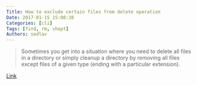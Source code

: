 ```yaml
---
Title: How to exclude certain files from delete operation
Date: 2017-01-15 15:08:38
Categories: [cli]
Tags: [find, rm, shopt]
Authors: sedlav
---
```


> Sometimes you get into a situation where you need to delete all files in a directory or simply cleanup a directory by removing all files except files of a given type (ending with a particular extension).

[Link](http://www.tecmint.com/delete-all-files-in-directory-except-one-few-file-extensions/)
